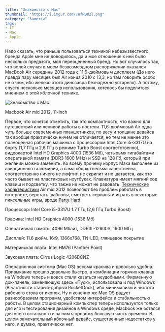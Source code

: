 ```yaml
---
title: "Знакомство с Mac"
thumbnail: "https://i.imgur.com/vHfRQ82l.png"
category: "Заметки"
tags:
- IT
- Mac
- Apple
---
```


Надо сказать, что раньше пользоваться техникой небезызвестного бренда Apple мне не доводилось, да и мое отношение к ней было несколько предвзято, мол переоцененный бренд. Но вот случилось так, что волей случая в моем безвозмездном распоряжении оказался MacBook Air середины 2012 года с 11,6-дюймовым дисплеем (До него правда пару месяцев был Air конца 2010 с 13,3, но там говорить особо не о чем, ибо железо этого динозавра безнадежно устарело). А потому, спустя несколько месяцев использования, хотелось бы поделиться мнением о этой яблочной технике.

![Знакомство с Mac](https://i.imgur.com/vHfRQ82.png)

<p caption>Macbook Air mid 2012, 11-inch</p>

<p main>Первое, что хочется отметить, так это компактность, что важно для путешествий или ленивой работы в постели. 11,6-дюймовый Air едва чуть больше современных планшетников, по весу и толщине девайса так вообще практически ничем не отличается, но тем не менее это полноценная рабочая машинка с процессором Intel Core i5-3317U на борту (1,7 ГГц и 2,6 ГГц в режиме Turbo Boost соответственно), видеокартой Intel HD Graphics 4000 (1536 Мб), четырьмя гигабайтами оперативной памяти (DDR3 1600 MHz) и SSD на 128 Гб, который при желании можно заменить. Ко всему прочему корпус Мака выполнен из авиационного алюминия, а сама сборка весьма качественна, соответственно ничего не люфтит, не скрипит и не шатается, как это часто бывает на пластиковых ноутбуках. Клавиатура имеет мягкий ход клавиш и подсветку, что также не может не радовать. <a href="https://support.apple.com/kb/sp650?locale=ru_RU">Технические характеристики</a> Air mid 2012 позволяют без проблем работать в интернете, верстать шаблоны, смотреть сериалы и играть в некоторые пиксельные игры, вроде <a href="{{site.baseurl}}/blog/party-hard/">Party Hard</a>.</p>

<div aside>
<p>Процессор: Intel Core i5-3317U 1.7 ГГц (2,6 ГГц Turbo Boost)</p>
<p>Графика: Intel HD Graphics 4000 (1536 Мб)</p>
<p>Оперативная память: 4096 Мбайт, DDR3L-12600S, 1600 МГц</p>
<p>Дисплей: 11.6 дюйм. 16:9, 1366x768, TN-LED, глянцевое покрытие</p>
<p>Материнская плата: Intel HM76 (Panther Point)</p>
<p>Звуковая плата: Cirrus Logic 4206BCNZ</p>
</div>

Операционная система (Mac OS) весьма красива и довольно удобна. Привыкание прошло довольно быстро, а комбинации горячих клавиш на Windows теперь и вовсе стали казаться неудобными. Фирменную док-панель, заменяющую здесь «Пуск», использовала и под Windows (В частности старый-добрый RocketDock), ибо минимализм и чистота рабочего стола от иконок. Ну и конечно же Mac OS радует разнообразием программ, удобством интерфейса и стабильностью работы. В целом стационарный компьютер теперь используется только для игр и тестирования дизайнов в Windows среде, Macbook же остался для всего остального и за ним я провожу большую часть времени. В целом замечательный яблочный девайс, существенных недостатков у него, я думаю, практически нет.